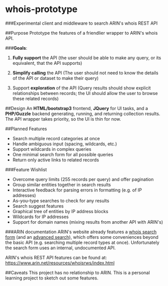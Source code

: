 # whois-prototype

###Experimental client and middleware to search ARIN's whois REST API

##Purpose
Prototype the features of a friendlier wrapper to ARIN's whois API. 

###**Goals**:
1. **Fully support** the API (the user should be able to make any query, or its equivalent, that the API supports)

2. **Simplify calling** the API (The user should not need to know the details of the API or dataset to make their query)

3. Support **exploration** of the API (Query results should show explicit relationships between records; the UI should allow the user to browse these related records)

##Design
An **HTML/bootstrap3** frontend, **JQuery** for UI tasks, and a **PHP/Guzzle** backend generating, running, and returning collection results. The API wrapper takes priority, so the UI is thin for now.  

##Planned Features
- Search multiple record categories at once
- Handle ambiguous input (spacing, wildcards, etc.)
- Support wildcards in complex queries
- One minimal search form for all possible queries 
- Return only active links to related records

###Feature Wishlist
- Overcome query limits (255 records per query) and offer pagination
- Group similar entities together in search results
- Interactive feedback for parsing errors in formatting (e.g. of IP addresses)
- As-you-type searches to check for any results
- Search suggest features
- Graphical tree of entities by IP address blocks
- Wildcards for IP addresses
- Support for domain names (mixing results from another API with ARIN's)

###ARIN documentation
ARIN's website already features a [whois search form](https://www.arin.net/) (and an [advanced search](https://whois.arin.net/ui/advanced.jsp)), which offers some conveniences beyond the basic API (e.g. searching multiple record types at once). Unfortunately the search form uses an internal, undocumented API. 

ARIN's whois REST API features can be found at: https://www.arin.net/resources/whoisrws/index.html

##Caveats
This project has no relationship to ARIN. This is a personal learning project to sketch out some features.